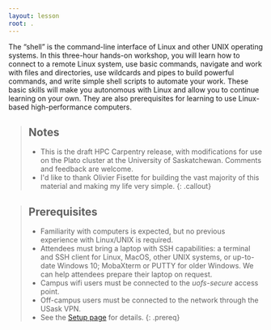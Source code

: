 ```yaml
---
layout: lesson
root: .
---
```


The “shell” is the command-line interface of Linux and other UNIX operating
systems. In this three-hour hands-on workshop, you will learn how to connect to
a remote Linux system, use basic commands, navigate and work with files and
directories, use wildcards and pipes to build powerful commands, and write
simple shell scripts to automate your work. These basic skills will make you
autonomous with Linux and allow you to continue learning on your own. They are
also prerequisites for learning to use Linux-based high-performance computers.

> ## Notes
>
> - This is the draft HPC Carpentry release, with modifications for use on the
>   Plato cluster at the University of Saskatchewan. Comments and feedback
>   are welcome.
> - I'd like to thank Olivier Fisette for building the vast majority of this
>   material and making my life very simple.
{: .callout}

> ## Prerequisites
> - Familiarity with computers is expected, but no previous experience with
>   Linux/UNIX is required.
> - Attendees must bring a laptop with SSH capabilities: a terminal and SSH
>   client for Linux, MacOS, other UNIX systems, or up-to-date Windows 10;
>   MobaXterm or PUTTY for older Windows. We can help attendees prepare their
>   laptop on request.
> - Campus wifi users must be connected to the *uofs-secure* access point.
> - Off-campus users must be connected to the network through the USask VPN.
> - See the [Setup page](setup.md) for details.
{: .prereq}
